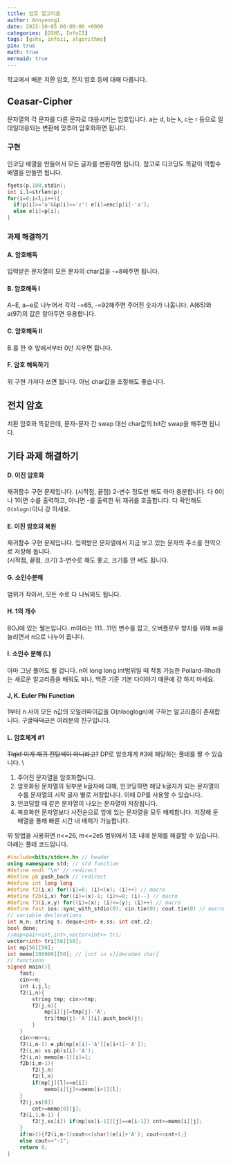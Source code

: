 ```yaml
---
title: 암호 알고리즘
author: Annyeong1
date: 2022-10-05 00:00:00 +0900
categories: [GSHS, InfoII]
tags: [gshs, infoii, algorithms]
pin: true
math: true
mermaid: true
---
```


학교에서 배운 치환 암호, 전치 암호 등에 대해 다룹니다.
## Ceasar-Cipher
문자열의 각 문자를 다른 문자로 대응시키는 암호입니다. a는 d, b는 k, c는 r 등으로 일대일대응되는 변환에 맞추어 암호화하면 됩니다.
### 구현
인코딩 배열을 만들어서 모든 글자를 변환하면 됩니다. 참고로 디코딩도 똑같이 역함수 배열을 만들면 됩니다.
```c++
fgets(p,100,stdin);
int i,l=strlen(p);
for(i=0;i<l;i++){
  if(p[i]>='a'&&p[i]<='z') e[i]=enc[p[i]-'a'];
  else e[i]=p[i];
}

```
### 과제 해결하기
#### A. 암호해독
입력받은 문자열의 모든 문자의 char값을 -=8해주면 됩니다.
#### B. 암호해독 I
A~E, a~e로 나누어서 각각 -=65, -=92해주면 주어진 숫자가 나옵니다. A(65)와 a(97)의 값은 알아두면 유용합니다.
#### C. 암호해독 II
B.를 한 후 앞에서부터 0만 지우면 됩니다.
#### F. 암호 해독하기
위 구현 가져다 쓰면 됩니다. 아님 char값을 조절해도 좋습니다.

## 전치 암호
치환 암호와 똑같은데, 문자-문자 간 swap 대신 char값의 bit간 swap을 해주면 됩니다.

## 기타 과제 해결하기
#### D. 이진 암호화
재귀함수 구현 문제입니다. (시작점, 끝점) 2-변수 정도만 해도 아마 충분합니다. 다 0이나 1이면 수를 출력하고, 아니면 -를 출력한 뒤 재귀를 호출합니다. 다 확인해도 `O(nlogn)`이니 강 하세요.

#### E. 이진 암호의 복원
재귀함수 구현 문제입니다. 입력받은 문자열에서 지금 보고 있는 문자의 주소를 전역으로 저장해 둡니다. \
(시작점, 끝점, 크기) 3-변수로 해도 좋고, 크기를 안 써도 됩니다.

#### G. 소인수분해
범위가 작아서, 모든 수로 다 나눠봐도 됩니다.

#### H. 1의 개수
BOJ에 있는 웰논입니다. m이라는 111...11인 변수를 잡고, 오버플로우 방지를 위해 m을 늘리면서 n으로 나누어 줍니다.

#### I. 소인수 분해 (L)
아마 그냥 풀어도 될 겁니다. n이 long long int범위일 때 작동 가능한 Pollard-Rho라는 새로운 알고리즘을 배워도 되나, 백준 기준 기본 다이아기 때문에 걍 하지 마세요.

#### J, K. Euler Phi Function
1부터 n 사이 모든 n값의 오일러파이값을 O(nlooglogn)에 구하는 알고리즘이 존재합니다. 구글~~덕덕고~~은 여러분의 친구입니다.

#### L. 암호체계 #1
~~Tlqkf 이게 재귀 전탐색이 아니라고?~~ DP로 암호체계 #3에 해당하는 풀테를 짤 수 있습니다. \
1. 주어진 문자열을 암호화합니다.
2. 암호화된 문자열의 뒷부분 k글자에 대해, 인코딩하면 해당 k글자가 되는 문자열의 수를 문자열의 시작 글자 별로 저장합니다. 이때 DP를 사용할 수 있습니다.
3. 인코딩할 때 같은 문자열이 나오는 문자열이 저장됩니다.
4. 복호화한 문자열보다 사전순으로 앞에 있는 문자열을 모두 배제합니다. 저장해 둔 배열을 통해 빠른 시간 내 배제가 가능합니다.

위 방법을 사용하면 n<=26, m<=2e5 범위에서 1초 내에 문제를 해결할 수 있습니다. \
아래는 풀테 코드입니다.
```c++
#include<bits/stdc++.h> // header  
using namespace std; // std function  
#define endl '\n' // redirect  
#define pb push_back // redirect  
#define int long long  
#define f2(i,x) for((i)=0; (i)<(x); (i)++) // macro  
#define f2b(i,x) for((i)=(x)-1; (i)>=0; (i)--) // macro  
#define f3(i,x,y) for((i)=(x); (i)<=(y); (i)++) // macro  
#define fast ios::sync_with_stdio(0); cin.tie(0); cout.tie(0) // macro  
// variable declarations  
int m,n; string s; deque<int> e,ss; int cnt,c2;  
bool done;  
//map<pair<int,int>,vector<int>> tri;  
vector<int> tri[50][50];  
int mp[50][50];  
int memo[200000][50]; // [cnt in s][decoded char]  
// functions  
signed main(){  
    fast;  
    cin>>n;  
    int i,j,l;  
    f2(i,n){  
        string tmp; cin>>tmp;  
        f2(j,n){  
            mp[i][j]=tmp[j]-'A';  
            tri[tmp[j]-'A'][i].push_back(j);  
        }  
    }  
    cin>>m>>s;  
    f2(i,m-1) e.pb(mp[s[i]-'A'][s[i+1]-'A']);  
    f2(i,m) ss.pb(s[i]-'A');  
    f2(i,n) memo[m-1][i]=1;  
    f2b(i,m-1){  
        f2(j,n)  
        f2(l,n)  
        if(mp[j][l]==e[i])  
            memo[i][j]+=memo[i+1][l];  
    }  
    f2(j,ss[0])  
        cnt+=memo[0][j];  
    f3(i,1,m-1) {  
        f2(j,ss[i]) if(mp[ss[i-1]][j]==e[i-1]) cnt+=memo[i][j];  
    }  
    if(m>1){f2(i,m-1)cout<<(char)(e[i]+'A'); cout<<cnt+1;}  
    else cout<<"-1";  
    return 0;  
} 
```
